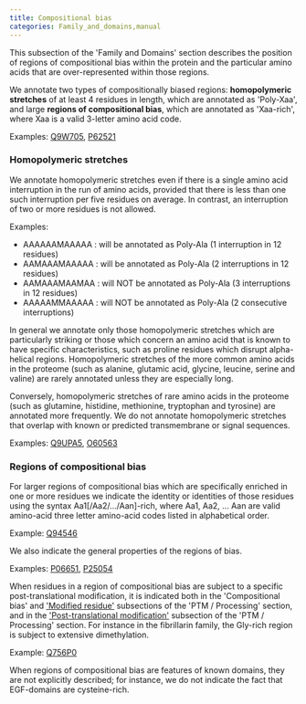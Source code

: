 ```yaml
---
title: Compositional bias
categories: Family_and_domains,manual
---
```


This subsection of the 'Family and Domains' section describes the position of regions of compositional bias within the protein and the particular amino acids that are over-represented within those regions.

We annotate two types of compositionally biased regions: **homopolymeric stretches** of at least 4 residues in length, which are annotated as 'Poly-Xaa', and large **regions of compositional bias**, which are annotated as 'Xaa-rich', where Xaa is a valid 3-letter amino acid code.

Examples: [Q9W705](http://www.uniprot.org/uniprot/Q9W705#family_and_domains), [P62521](http://www.uniprot.org/uniprot/P62521#family_and_domains)

### Homopolymeric stretches

We annotate homopolymeric stretches even if there is a single amino acid interruption in the run of amino acids, provided that there is less than one such interruption per five residues on average. In contrast, an interruption of two or more residues is not allowed.

Examples:

- AAAAAAMAAAAA : will be annotated as Poly-Ala (1 interruption in 12 residues)
- AAMAAAMAAAAA : will be annotated as Poly-Ala (2 interruptions in 12 residues)
- AAMAAAMAAMAA : will NOT be annotated as Poly-Ala (3 interruptions in 12 residues)
- AAAAAMMAAAAA : will NOT be annotated as Poly-Ala (2 consecutive interruptions)

In general we annotate only those homopolymeric stretches which are particularly striking or those which concern an amino acid that is known to have specific characteristics, such as proline residues which disrupt alpha-helical regions. Homopolymeric stretches of the more common amino acids in the proteome (such as alanine, glutamic acid, glycine, leucine, serine and valine) are rarely annotated unless they are especially long.

Conversely, homopolymeric stretches of rare amino acids in the proteome (such as glutamine, histidine, methionine, tryptophan and tyrosine) are annotated more frequently. We do not annotate homopolymeric stretches that overlap with known or predicted transmembrane or signal sequences.

Examples: [Q9UPA5](http://www.uniprot.org/uniprot/Q9UPA5#family_and_domains), [O60563](http://www.uniprot.org/uniprot/O60563#family_and_domains)

### Regions of compositional bias

For larger regions of compositional bias which are specifically enriched in one or more residues we indicate the identity or identities of those residues using the syntax Aa1\[/Aa2/.../Aan\]-rich, where Aa1, Aa2, ... Aan are valid amino-acid three letter amino-acid codes listed in alphabetical order.

Example: [Q94546](http://www.uniprot.org/uniprot/Q94546#family_and_domains)

We also indicate the general properties of the regions of bias.

Examples: [P06651](http://www.uniprot.org/uniprot/P06651#family_and_domains), [P25054](http://www.uniprot.org/uniprot/P25054#family_and_domains)

When residues in a region of compositional bias are subject to a specific post-translational modification, it is indicated both in the 'Compositional bias' and ['Modified residue'](http://www.uniprot.org/manual/mod_res) subsections of the 'PTM / Processing' section, and in the ['Post-translational modification'](http://www.uniprot.org/manual/post-translational_modification) subsection of the 'PTM / Processing' section. For instance in the fibrillarin family, the Gly-rich region is subject to extensive dimethylation.

Example: [Q756P0](http://www.uniprot.org/uniprot/Q756P0#family_and_domains)

When regions of compositional bias are features of known domains, they are not explicitly described; for instance, we do not indicate the fact that EGF-domains are cysteine-rich.